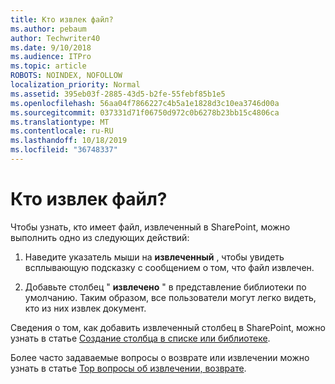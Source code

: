 ```yaml
---
title: Кто извлек файл?
ms.author: pebaum
author: Techwriter40
ms.date: 9/10/2018
ms.audience: ITPro
ms.topic: article
ROBOTS: NOINDEX, NOFOLLOW
localization_priority: Normal
ms.assetid: 395eb03f-2885-43d5-b2fe-55febf85b1e5
ms.openlocfilehash: 56aa04f7866227c4b5a1e1828d3c10ea3746d00a
ms.sourcegitcommit: 037331d71f06750d972c0b6278b23bb15c4806ca
ms.translationtype: MT
ms.contentlocale: ru-RU
ms.lasthandoff: 10/18/2019
ms.locfileid: "36748337"
---
```

# <a name="who-has-a-file-checked-out"></a>Кто извлек файл?

Чтобы узнать, кто имеет файл, извлеченный в SharePoint, можно выполнить одно из следующих действий:
  
1. Наведите указатель мыши на **извлеченный** , чтобы увидеть всплывающую подсказку с сообщением о том, что файл извлечен. 
    
2. Добавьте столбец " **извлечено** " в представление библиотеки по умолчанию. Таким образом, все пользователи могут легко видеть, кто из них извлек документ. 
    
Сведения о том, как добавить извлеченный столбец в SharePoint, можно узнать в статье [Создание столбца в списке или библиотеке](https://go.microsoft.com/fwlink/?linkid=2019591). 
  
Более часто задаваемые вопросы о возврате или извлечении можно узнать в статье [Top вопросы об извлечении, возврате](https://go.microsoft.com/fwlink/?linkid=2018786).
  

